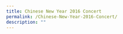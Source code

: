 ```yaml
---
title: Chinese New Year 2016 Concert
permalink: /Chinese-New-Year-2016-Concert/
description: ""
---
```

